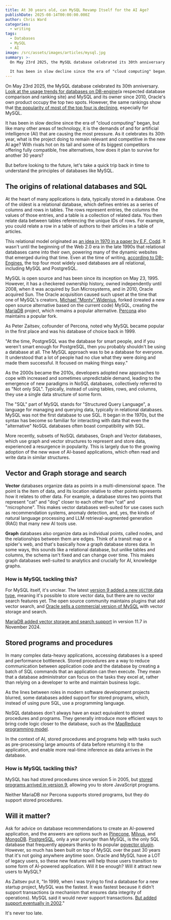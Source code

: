 ```yaml
---
title: At 30 years old, can MySQL Revamp Itself for the AI Age?
publishDate: 2025-08-14T00:00:00.000Z
author: Chris Ward
categories:
  - writing
tags:
  - Databases
  - MySQL
  - AI
image: /src/assets/images/articles/mysql.jpg
summary: >-
  On May 23rd 2025, the MySQL database celebrated its 30th anniversary. Look at the usage trends for databases on DB-engine and MySQL and its owner since 2010, Oracle's own product occupy the top two spots. However, the same rankings show that the popularity of most of the top four is declining, especially for MySQL.
  
  It has been in slow decline since the era of "cloud computing" began, but like many other areas of technology, it is the demands of and for artificial intelligence (AI) that are causing the most pressure. As it celebrates its 30th year, what is the project doing to remain relevant and competitive in the new AI age? With rivals hot on its tail and some of its biggest competitors offering fully compatible, free alternatives, how does it plan to survive for another 30 years? 
---
```


On May 23rd 2025, the MySQL database celebrated its 30th anniversary. [Look at the usage trends for databases on DB-engine](https://db-engines.com/en/ranking)(a respected database comparison and ranking site) and MySQL and its owner since 2010, Oracle's own product occupy the top two spots. However, the same rankings show that [the popularity of most of the top four is declining](https://db-engines.com/en/ranking_definition), especially for MySQL.

It has been in slow decline since the era of "cloud computing" began, but like many other areas of technology, it is the demands of and for artificial intelligence (AI) that are causing the most pressure. As it celebrates its 30th year, what is the project doing to remain relevant and competitive in the new AI age? With rivals hot on its tail and some of its biggest competitors offering fully compatible, free alternatives, how does it plan to survive for another 30 years? 

But before looking to the future, let's take a quick trip back in time to understand the principles of databases like MySQL.

## The origins of relational databases and  SQL

At the heart of many applications is data, typically stored in a database. One of the oldest is a relational database, which defines entries as a series of columns and rows in tables. The rows represent entries, the columns the values of those entries, and a table is a collection of related data. You then relate data between tables referencing the unique IDs of rows. For example, you could relate a row in a table of authors to their articles in a table of articles.

This relational model originated as [an idea in 1970 in a paper by E.F. Codd](https://dl.acm.org/doi/10.1145/362384.362685). It wasn't until the beginning of the Web 2.0 era in the late 1990s that relational databases came into their own, powering many of the dynamic websites that emerged during that time. Even at the time of writing, [according to DB-Engines](https://db-engines.com/en/ranking), the top four most widely used databases are all relational, including MySQL and PostgreSQL. 

MySQL is open source and has been since its inception on May 23, 1995. However, it has a checkered ownership history, owned independently until 2008, when it was acquired by Sun Microsystems, and in 2010, Oracle acquired Sun. The Oracle acquisition caused such upset at the time that one of MySQL's creators, [Michael "Monty" Widenius](https://monty-says.blogspot.com/), forked (created a new open source alternative based on the current code) MySQL, creating the [MariaDB](https://mariadb.com/) project, which remains a popular alternative. [Percona](https://www.percona.com) also maintains a popular fork. 

As Peter Zaitsev, cofounder of Percona, noted why MySQL became popular in the first place and was his database of choice back in 1999.

"At the time, PostgreSQL was the database for smart people, and if you weren't smart enough for PostgreSQL, then you probably shouldn't be using a database at all. The MySQL approach was to be a database for everyone.  It understood that a lot of people had no clue what they were doing and made them successful. It focused on making things easy."

As the 2000s became the 2010s, developers adopted new approaches to cope with increased and sometimes unpredictable demand, leading to the emergence of new paradigms in NoSQL databases, collectively referred to as "Not only SQL". Typically, instead of using tables, rows, and columns, they use a single data structure of some form.

The "SQL" part of MySQL stands for "Structured Query Language", a language for managing and querying data, typically in relational databases. MySQL was not the first database to use SQL. It began in the 1970s, but the syntax has become so familiar for interacting with data that even the "alternative" NoSQL databases often boast compatibility with SQL.

More recently, subsets of NoSQL databases, Graph and Vector databases, which use graph and vector structures to represent and store data, experienced a resurgence in popularity. This is largely due to the growing adoption of the new wave of AI-based applications, which often read and write data in similar structures.
## Vector and Graph storage and search

**Vector** databases organize data as points in a multi-dimensional space. The point is the item of data, and its location relative to other points represents how it relates to other data. For example, a database stores two points that represent "cat" and "dog" closer to each other than "cat" and "microphone". This makes vector databases well-suited for use cases such as recommendation systems, anomaly detection, and, yes, the kinds of natural language processing and LLM retrieval-augmented generation (RAG) that many new AI tools use.

**Graph** databases also organize data as individual points, called nodes, and the relationships between them are edges. Think of a transit map or a spider's web, and that's basically how a graph database stores data. In some ways, this sounds like a relational database, but unlike tables and columns, the schema isn't fixed and can change over time. This makes graph databases well-suited to analytics and crucially for AI, knowledge graphs.

### How is MySQL tackling this?

For MySQL itself, it's unclear. The latest [version 9 added a new `VECTOR` data type](https://dev.mysql.com/doc/refman/9.0/en/vector.html), meaning it's possible to store vector data, but there are no vector search features yet. The open source community maintains plugins that add vector search, and [Oracle sells a commercial version of MySQL](https://www.oracle.com/mysql/) with vector storage and search.

[MariaDB added vector storage and search support](https://mariadb.org/projects/mariadb-vector/) in version 11.7 in November 2024.

## Stored programs and procedures

In many complex data-heavy applications, accessing databases is a speed and performance bottleneck. Stored procedures are a way to reduce communication between application code and the database by creating a batch of SQL commands that an application can then execute. They mean that a database administrator can focus on the tasks they excel at, rather than relying on a developer to write and maintain business logic.

As the lines between roles in modern software development projects blurred, some databases added support for stored programs, which, instead of using pure SQL, use a programming language.

NoSQL databases don't always have an exact equivalent to stored procedures and programs. They generally introduce more efficient ways to bring code logic closer to the database, such as the [MapReduce programming model](https://static.googleusercontent.com/media/research.google.com/es/us/archive/mapreduce-osdi04.pdf).

In the context of AI, stored procedures and programs help with tasks such as pre-processing large amounts of data before returning it to the application, and enable more real-time inference as data arrives in the database.
### How is MySQL tackling this?

MySQL has had stored procedures since version 5 in 2005, but [stored programs arrived in version 9](https://dev.mysql.com/doc/refman/9.3/en/srjs-examples.html), allowing you to store JavaScript programs.

Neither MariaDB nor Percona supports stored programs, but they do support stored procedures.

## Will it matter?

Ask for advice on database recommendations to create an AI-powered application, and the answers are options such as [Pinecone](https://www.pinecone.io/), [Milvus](https://milvus.io/), and [MongoDB](https://mongodb.com). [PostgreSQL](https://postgresql.org), only a year younger than MySQL, is the only SQL database that frequently appears thanks to its popular [pgvector plugin](https://github.com/pgvector/pgvector). However, so much has been built on top of MySQL over the past 30 years that it's not going anywhere anytime soon. Oracle and MySQL have a LOT of legacy users, so these new features will help those users transition to some form of AI-powered application. Will it be enough? Will it attract new users to MySQL?

As Zaitsev put it, "In 1999, when I was trying to find a database for a new startup project, MySQL was the fastest. It was fastest because it didn't support transactions (a mechanism that ensures data integrity of operations). MySQL said it would never support transactions. [But added support eventually in 2002](https://blogs.oracle.com/mysql/post/mysql-retrospective-the-early-years)."

It's never too late.
